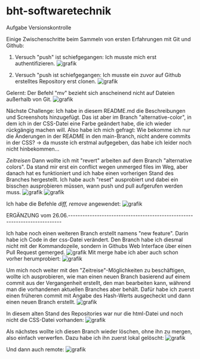 # bht-softwaretechnik
Aufgabe Versionskontrolle 

Einige Zwischenschritte beim Sammeln von ersten Erfahrungen mit Git und Github: 

1. Versuch "push" ist schiefgegangen: Ich musste mich erst authentifizieren.
![grafik](https://github.com/hannah-fitz/bht-softwaretechnik/assets/170937973/607a2769-0031-4fcd-be50-c132a3db5e13)

2. Versuch "push ist schiefgegangen: Ich musste ein zuvor auf Github erstelltes Repository erst clonen.
![grafik](https://github.com/hannah-fitz/bht-softwaretechnik/assets/170937973/dac9b628-24cc-4208-b357-df583d0ecde5)

Gelernt: Der Befehl "mv" bezieht sich anscheinend nicht auf Dateien außerhalb von Git. 
![grafik](https://github.com/hannah-fitz/bht-softwaretechnik/assets/170937973/048bc771-bf67-438b-99a3-73e3a63ce4eb)

Nächste Challenge: 
Ich habe in diesem README.md die Beschreibungen und Screenshots hinzugefügt. Das ist aber im Branch "alternative-color", 
in dem ich in der CSS-Datei eine Farbe geändert habe, die ich wieder rückgängig machen will. Also habe ich mich gefragt: 
Wie bekomme ich nur die Änderungen in der README in den main-Branch, nicht andere commits in der CSS? 
-> da musste ich erstmal aufgegeben, das habe ich leider noch nicht hinbekommen... 

*Zeitreisen*
Dann wollte ich mit "revert" arbeiten auf dem Branch "alternative colors". Da stand mir erst ein conflict wegen unmerged files
im Weg, aber danach hat es funktioniert und ich habe einen vorherigen Stand des Branches hergestellt. 
Ich habe auch "reset" ausprobiert und dabei ein bisschen ausprobieren müssen, wann push und pull aufgerufen werden muss. 
![grafik](https://github.com/hannah-fitz/bht-softwaretechnik/assets/170937973/372b9201-aed2-4d3a-8783-31e05bb45d2c)
![grafik](https://github.com/hannah-fitz/bht-softwaretechnik/assets/170937973/5a8f9d25-8b0c-414a-b07d-2dd884c1612a)

Ich habe die Befehle *diff, remove* angewendet: 
![grafik](https://github.com/hannah-fitz/bht-softwaretechnik/assets/170937973/b630c8e4-8aba-4403-8d12-9268a64452c2)


ERGÄNZUNG vom 26.06.---------------------------------------------------------------------------

Ich habe noch einen weiteren Branch erstellt namens "new feature". Darin habe ich Code in der css-Datei verändert. 
Den Branch habe ich diesmal nicht mit der Kommandozeile, sondern in Githubs Web Interface über einen Pull Request gemerged. 
![grafik](https://github.com/hannah-fitz/bht-softwaretechnik/assets/170937973/466d464f-d16e-48a4-9451-69b70c503d07)
Mit merge habe ich aber auch schon vorher herumprobiert: 
![grafik](https://github.com/hannah-fitz/bht-softwaretechnik/assets/170937973/609f3348-8e1e-4443-a5db-dbc4bd9dbbe5)

Um mich noch weiter mit den "Zeitreise"-Möglichkeiten zu beschäftigen, wollte ich ausprobieren, wie man einen neuen Branch basierend auf einem
commit aus der Vergangenheit erstellt, den man bearbeiten kann, während man die vorhandenen aktuellen Branches aber behält. 
Dafür habe ich zuerst einen früheren commit mit Angabe des Hash-Werts ausgecheckt und dann einen neuen Branch erstellt. 
![grafik](https://github.com/hannah-fitz/bht-softwaretechnik/assets/170937973/4c10a811-cb89-4207-96d1-71d0d0542cde)

In diesem alten Stand des Repositories war nur die html-Datei und noch nicht die CSS-Datei vorhanden: 
![grafik](https://github.com/hannah-fitz/bht-softwaretechnik/assets/170937973/14d944e9-80bb-4933-8da8-5bf6823869f6)

Als nächstes wollte ich diesen Branch wieder löschen, ohne ihn zu mergen, also einfach verwerfen. 
Dazu habe ich ihn zuerst lokal gelöscht: 
![grafik](https://github.com/hannah-fitz/bht-softwaretechnik/assets/170937973/e7e57329-c094-4cd4-b913-1d4feda6595f)

Und dann auch remote: 
![grafik](https://github.com/hannah-fitz/bht-softwaretechnik/assets/170937973/c5071eda-401c-4b8e-bd81-978371f13c3a)

